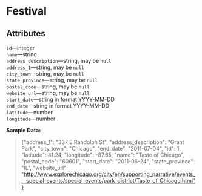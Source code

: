 # Festival #

## Attributes ##

`id`—integer  
`name`—string  
`address_description`—string, may be `null`  
`address_1`—string, may be `null`  
`city_town`—string, may be `null`  
`state_province`—string, may be `null`  
`postal_code`—string, may be `null`  
`website_url`—string, may be `null`  
`start_date`—string in format YYYY-MM-DD  
`end_date`—string in format YYYY-MM-DD  
`latitude`—number  
`longitude`—number

**Sample Data:**

> {"address_1": "337 E Randolph St", "address_description": "Grant Park", "city_town": "Chicago", "end_date": "2011-07-04", "id": 1, "latitude": 41.24, "longitude": -87.65, "name": "Taste of Chicago", "postal_code": "60601", "start_date": "2011-06-24", "state_province": "IL", "website_url": "http://www.explorechicago.org/city/en/supporting_narrative/events___special_events/special_events/park_district/Taste_of_Chicago.html"}
